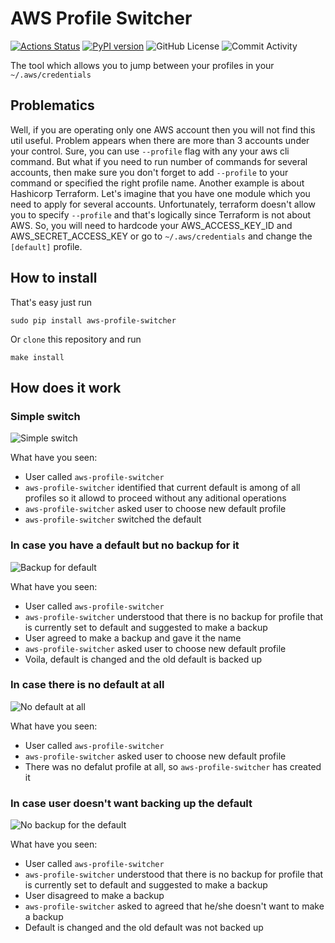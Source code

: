 # AWS Profile Switcher
[![Actions Status](https://github.com/99stealth/aws-profile-switcher/workflows/Check%20and%20Test/badge.svg)](https://github.com/99stealth/aws-profile-switcher/actions)
[![PyPI version](https://badge.fury.io/py/aws-profile-switcher.svg)](https://badge.fury.io/py/aws-profile-switcher)
![GitHub License](https://img.shields.io/github/license/99stealth/aws-profile-switcher)
![Commit Activity](https://img.shields.io/github/commit-activity/w/99stealth/aws-profile-switcher)

The tool which allows you to jump between your profiles in your `~/.aws/credentials`

## Problematics
Well, if you are operating only one AWS account then you will not find this util useful. Problem appears when there are more than 3 accounts under your control. Sure, you can use `--profile` flag with any your aws cli command. But what if you need to run number of commands for several accounts, then make sure you don't forget to add `--profile` to your command or specified the right profile name. 
Another example is about Hashicorp Terraform. Let's imagine that you have one module which you need to apply for several accounts. Unfortunately, terraform doesn't allow you to specify `--profile` and that's logically since Terraform is not about AWS. So, you will need to hardcode your AWS_ACCESS_KEY_ID and AWS_SECRET_ACCESS_KEY or go to `~/.aws/credentials` and change the `[default]` profile.

## How to install
That's easy just run
```
sudo pip install aws-profile-switcher
```
Or `clone` this repository and run
```
make install
```

## How does it work
### Simple switch
![Simple switch](.media/simple-switch.gif)

What have you seen:
- User called `aws-profile-switcher`
- `aws-profile-switcher` identified that current default is among of all profiles so it allowd to proceed without any aditional operations
- `aws-profile-switcher` asked user to choose new default profile
- `aws-profile-switcher` switched the default

### In case you have a default but no backup for it
![Backup for default](.media/backup-for-default.gif)

What have you seen:
- User called `aws-profile-switcher`
- `aws-profile-switcher` understood that there is no backup for profile that is currently set to default and suggested to make a backup
- User agreed to make a backup and gave it the name
- `aws-profile-switcher` asked user to choose new default profile
- Voila, default is changed and the old default is backed up

### In case there is no default at all
![No default at all](.media/no-default.gif)

What have you seen:
- User called `aws-profile-switcher`
- `aws-profile-switcher` asked user to choose new default profile
- There was no defalut profile at all, so `aws-profile-switcher` has created it

### In case user doesn't want backing up the default
![No backup for the default](.media/no-default.gif)

What have you seen:
- User called `aws-profile-switcher`
- `aws-profile-switcher` understood that there is no backup for profile that is currently set to default and suggested to make a backup
- User disagreed to make a backup
- `aws-profile-switcher` asked to agreed that he/she doesn't want to make a backup
- Default is changed and the old default was not backed up